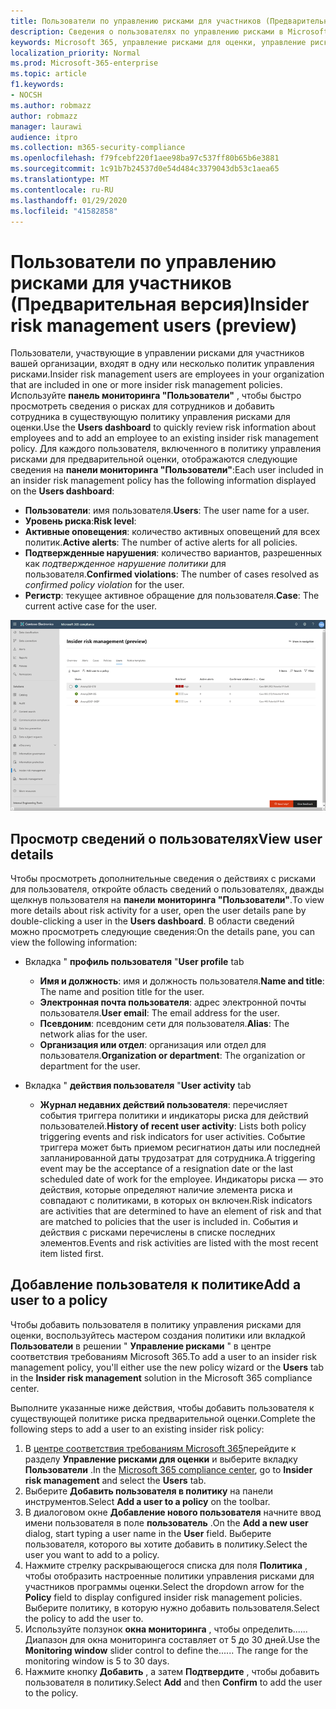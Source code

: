 ```yaml
---
title: Пользователи по управлению рисками для участников (Предварительная версия)
description: Сведения о пользователях по управлению рисками в Microsoft 365
keywords: Microsoft 365, управление рисками для оценки, управление рисками, соответствие требованиям
localization_priority: Normal
ms.prod: Microsoft-365-enterprise
ms.topic: article
f1.keywords:
- NOCSH
ms.author: robmazz
author: robmazz
manager: laurawi
audience: itpro
ms.collection: m365-security-compliance
ms.openlocfilehash: f79fcebf220f1aee98ba97c537ff80b65b6e3881
ms.sourcegitcommit: 1c91b7b24537d0e54d484c3379043db53c1aea65
ms.translationtype: MT
ms.contentlocale: ru-RU
ms.lasthandoff: 01/29/2020
ms.locfileid: "41582858"
---
```

# <a name="insider-risk-management-users-preview"></a><span data-ttu-id="24388-104">Пользователи по управлению рисками для участников (Предварительная версия)</span><span class="sxs-lookup"><span data-stu-id="24388-104">Insider risk management users (preview)</span></span>

<span data-ttu-id="24388-105">Пользователи, участвующие в управлении рисками для участников вашей организации, входят в одну или несколько политик управления рисками.</span><span class="sxs-lookup"><span data-stu-id="24388-105">Insider risk management users are employees in your organization that are included in one or more insider risk management policies.</span></span> <span data-ttu-id="24388-106">Используйте **панель мониторинга "Пользователи"** , чтобы быстро просмотреть сведения о рисках для сотрудников и добавить сотрудника в существующую политику управления рисками для оценки.</span><span class="sxs-lookup"><span data-stu-id="24388-106">Use the **Users dashboard** to quickly review risk information about employees and to add an employee to an existing insider risk management policy.</span></span> <span data-ttu-id="24388-107">Для каждого пользователя, включенного в политику управления рисками для предварительной оценки, отображаются следующие сведения на **панели мониторинга "Пользователи"**:</span><span class="sxs-lookup"><span data-stu-id="24388-107">Each user included in an insider risk management policy has the following information displayed on the **Users dashboard**:</span></span>

- <span data-ttu-id="24388-108">**Пользователи**: имя пользователя.</span><span class="sxs-lookup"><span data-stu-id="24388-108">**Users**: The user name for a user.</span></span>
- <span data-ttu-id="24388-109">**Уровень риска**:</span><span class="sxs-lookup"><span data-stu-id="24388-109">**Risk level**:</span></span> 
- <span data-ttu-id="24388-110">**Активные оповещения**: количество активных оповещений для всех политик.</span><span class="sxs-lookup"><span data-stu-id="24388-110">**Active alerts**: The number of active alerts for all policies.</span></span>
- <span data-ttu-id="24388-111">**Подтвержденные нарушения**: количество вариантов, разрешенных как *подтвержденное нарушение политики* для пользователя.</span><span class="sxs-lookup"><span data-stu-id="24388-111">**Confirmed violations**: The number of cases resolved as *confirmed policy violation* for the user.</span></span>
- <span data-ttu-id="24388-112">**Регистр**: текущее активное обращение для пользователя.</span><span class="sxs-lookup"><span data-stu-id="24388-112">**Case**: The current active case for the user.</span></span>

![Панель мониторинга пользователей управления рисками для участников](media/insider-risk-users-dashboard.png)

## <a name="view-user-details"></a><span data-ttu-id="24388-114">Просмотр сведений о пользователях</span><span class="sxs-lookup"><span data-stu-id="24388-114">View user details</span></span>

<span data-ttu-id="24388-115">Чтобы просмотреть дополнительные сведения о действиях с рисками для пользователя, откройте область сведений о пользователях, дважды щелкнув пользователя на **панели мониторинга "Пользователи"**.</span><span class="sxs-lookup"><span data-stu-id="24388-115">To view more details about risk activity for a user, open the user details pane by double-clicking a user in the **Users dashboard**.</span></span> <span data-ttu-id="24388-116">В области сведений можно просмотреть следующие сведения:</span><span class="sxs-lookup"><span data-stu-id="24388-116">On the details pane, you can view the following information:</span></span>

- <span data-ttu-id="24388-117">Вкладка " **профиль пользователя** "</span><span class="sxs-lookup"><span data-stu-id="24388-117">**User profile** tab</span></span>
    - <span data-ttu-id="24388-118">**Имя и должность**: имя и должность пользователя.</span><span class="sxs-lookup"><span data-stu-id="24388-118">**Name and title**: The name and position title for the user.</span></span>
    - <span data-ttu-id="24388-119">**Электронная почта пользователя**: адрес электронной почты пользователя.</span><span class="sxs-lookup"><span data-stu-id="24388-119">**User email**: The email address for the user.</span></span>
    - <span data-ttu-id="24388-120">**Псевдоним**: псевдоним сети для пользователя.</span><span class="sxs-lookup"><span data-stu-id="24388-120">**Alias**: The network alias for the user.</span></span>
    - <span data-ttu-id="24388-121">**Организация или отдел**: организация или отдел для пользователя.</span><span class="sxs-lookup"><span data-stu-id="24388-121">**Organization or department**: The organization or department for the user.</span></span>

- <span data-ttu-id="24388-122">Вкладка " **действия пользователя** "</span><span class="sxs-lookup"><span data-stu-id="24388-122">**User activity** tab</span></span>
    - <span data-ttu-id="24388-123">**Журнал недавних действий пользователя**: перечисляет события триггера политики и индикаторы риска для действий пользователей.</span><span class="sxs-lookup"><span data-stu-id="24388-123">**History of recent user activity**: Lists both policy triggering events and risk indicators for user activities.</span></span> <span data-ttu-id="24388-124">Событие триггера может быть приемом ресигнатион даты или последней запланированной даты трудозатрат для сотрудника.</span><span class="sxs-lookup"><span data-stu-id="24388-124">A triggering event may be the acceptance of a resignation date or the last scheduled date of work for the employee.</span></span> <span data-ttu-id="24388-125">Индикаторы риска — это действия, которые определяют наличие элемента риска и совпадают с политиками, в которых он включен.</span><span class="sxs-lookup"><span data-stu-id="24388-125">Risk indicators are activities that are determined to have an element of risk and that are matched to policies that the user is included in.</span></span> <span data-ttu-id="24388-126">События и действия с рисками перечислены в списке последних элементов.</span><span class="sxs-lookup"><span data-stu-id="24388-126">Events and risk activities are listed with the most recent item listed first.</span></span>

## <a name="add-a-user-to-a-policy"></a><span data-ttu-id="24388-127">Добавление пользователя к политике</span><span class="sxs-lookup"><span data-stu-id="24388-127">Add a user to a policy</span></span>

<span data-ttu-id="24388-128">Чтобы добавить пользователя в политику управления рисками для оценки, воспользуйтесь мастером создания политики или вкладкой **Пользователи** в решении " **Управление рисками** " в центре соответствия требованиям Microsoft 365.</span><span class="sxs-lookup"><span data-stu-id="24388-128">To add a user to an insider risk management policy, you'll either use the new policy wizard or the **Users** tab in the **Insider risk management** solution in the Microsoft 365 compliance center.</span></span>

<span data-ttu-id="24388-129">Выполните указанные ниже действия, чтобы добавить пользователя к существующей политике риска предварительной оценки.</span><span class="sxs-lookup"><span data-stu-id="24388-129">Complete the following steps to add a user to an existing insider risk policy:</span></span>

1. <span data-ttu-id="24388-130">В [центре соответствия требованиям Microsoft 365](https://compliance.microsoft.com)перейдите к разделу **Управление рисками для оценки** и выберите вкладку **Пользователи** .</span><span class="sxs-lookup"><span data-stu-id="24388-130">In the [Microsoft 365 compliance center](https://compliance.microsoft.com), go to **Insider risk management** and select the **Users** tab.</span></span>
2. <span data-ttu-id="24388-131">Выберите **Добавить пользователя в политику** на панели инструментов.</span><span class="sxs-lookup"><span data-stu-id="24388-131">Select **Add a user to a policy** on the toolbar.</span></span>
3. <span data-ttu-id="24388-132">В диалоговом окне **Добавление нового пользователя** начните ввод имени пользователя в поле **пользователь** .</span><span class="sxs-lookup"><span data-stu-id="24388-132">On the **Add a new user** dialog, start typing a user name in the **User** field.</span></span> <span data-ttu-id="24388-133">Выберите пользователя, которого вы хотите добавить в политику.</span><span class="sxs-lookup"><span data-stu-id="24388-133">Select the user you want to add to a policy.</span></span>
4. <span data-ttu-id="24388-134">Нажмите стрелку раскрывающегося списка для поля **Политика** , чтобы отобразить настроенные политики управления рисками для участников программы оценки.</span><span class="sxs-lookup"><span data-stu-id="24388-134">Select the dropdown arrow for the **Policy** field to display configured insider risk management policies.</span></span> <span data-ttu-id="24388-135">Выберите политику, в которую нужно добавить пользователя.</span><span class="sxs-lookup"><span data-stu-id="24388-135">Select the policy to add the user to.</span></span>
5. <span data-ttu-id="24388-136">Используйте ползунок **окна мониторинга** , чтобы определить...... Диапазон для окна мониторинга составляет от 5 до 30 дней.</span><span class="sxs-lookup"><span data-stu-id="24388-136">Use the **Monitoring window** slider control to define the...... The range for the monitoring window is 5 to 30 days.</span></span>
6. <span data-ttu-id="24388-137">Нажмите кнопку **Добавить** , а затем **Подтвердите** , чтобы добавить пользователя в политику.</span><span class="sxs-lookup"><span data-stu-id="24388-137">Select **Add** and then **Confirm** to add the user to the policy.</span></span>
